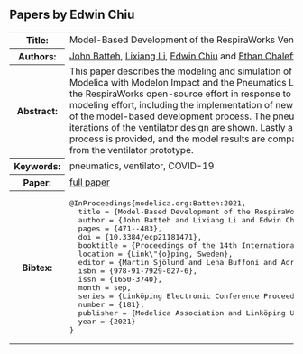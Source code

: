 ## Papers by Edwin Chiu
<table><tr><th>Title:</th>
<td>Model-Based Development of the RespiraWorks Ventilator with Modelon Impact</td>
</tr>
<tr><th>Authors:</th>
<td>
<a href="/proceedings/authors/JohnBatteh">John Batteh</a>, <a href="/proceedings/authors/LixiangLi">Lixiang Li</a>, <a href="/proceedings/authors/EdwinChiu">Edwin Chiu</a> and <a href="/proceedings/authors/EthanChaleff">Ethan Chaleff</a></td>
</tr>
<tr><th>Abstract:</th>
<td>This paper describes the modeling and simulation of the RespiraWorks ventilator in Modelica with Modelon Impact and the Pneumatics Library.  Following a brief overview of the RespiraWorks open-source effort in response to COVID-19, details of the pneumatic modeling effort, including the implementation of new components,  are provided in support of the model-based development process.  The pneumatics models of several different iterations of the ventilator design are shown.  Lastly an overview of the model calibration process is provided, and the model results are compared with experimental data collected from the ventilator prototype.</td></tr>
<tr><th>Keywords:</th>
<td>pneumatics, ventilator, COVID-19</td></tr>
<tr><th>Paper:</th>
<td><a href="https://doi.org/10.3384/ecp21181471">full paper</a></td>
</tr>
<tr><th>Bibtex:</th>
<td><pre>
@InProceedings{modelica.org:Batteh:2021,
  title = {Model-Based Development of the RespiraWorks Ventilator with Modelon Impact},
  author = {John Batteh and Lixiang Li and Edwin Chiu and Ethan Chaleff},
  pages = {471--483},
  doi = {10.3384/ecp21181471},
  booktitle = {Proceedings of the 14th International Modelica Conference},
  location = {Link\&quot;{o}ping, Sweden},
  editor = {Martin Sjölund and Lena Buffoni and Adrian Pop and Lennart Ochel},
  isbn = {978-91-7929-027-6},
  issn = {1650-3740},
  month = sep,
  series = {Linköping Electronic Conference Proceedings},
  number = {181},
  publisher = {Modelica Association and Linköping University Electronic Press},
  year = {2021}
}
</pre></td></tr>
</table><br>
